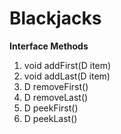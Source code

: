# Blackjacks
**Interface Methods**
1. void addFirst(D item)
2. void addLast(D item)
3. D removeFirst()
4. D removeLast()
5. D peekFirst()
6. D peekLast()
